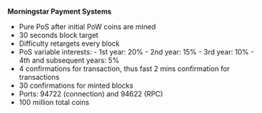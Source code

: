 **Morningstar Payment Systems**

- Pure PoS after initial PoW coins are mined
- 30 seconds block target
- Difficulty retargets every block
- PoS variable interests:
      - 1st year: 20%
      - 2nd year: 15%
      - 3rd year: 10%
      - 4th and subsequent years: 5%
- 4 confirmations for transaction, thus fast 2 mins confirmation for transactions
- 30 confirmations for minted blocks
- Ports: 94722 (connection) and 94622 (RPC)
- 100 million total coins



